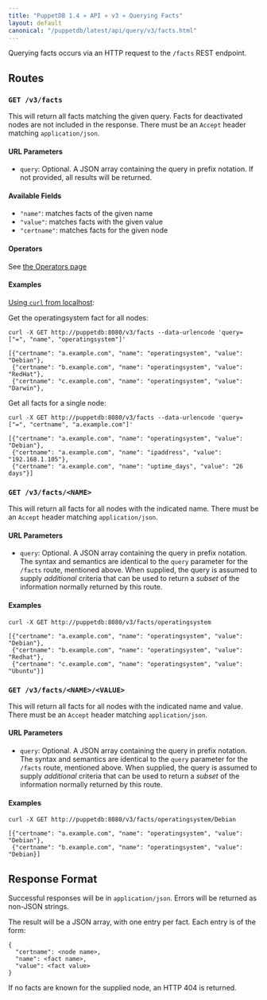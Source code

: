 ```yaml
---
title: "PuppetDB 1.4 » API » v3 » Querying Facts"
layout: default
canonical: "/puppetdb/latest/api/query/v3/facts.html"
---
```


[curl]: ../curl.html#using-curl-from-localhost-non-sslhttp

Querying facts occurs via an HTTP request to the
`/facts` REST endpoint.


## Routes

### `GET /v3/facts`

This will return all facts matching the given query. Facts for
deactivated nodes are not included in the response. There must be an
`Accept` header matching `application/json`.

#### URL Parameters

* `query`: Optional. A JSON array containing the query in prefix notation. If
  not provided, all results will be returned.

#### Available Fields

* `"name"`: matches facts of the given name
* `"value"`: matches facts with the given value
* `"certname"`: matches facts for the given node

#### Operators

See [the Operators page](./operators.html)

#### Examples

[Using `curl` from localhost][curl]:

Get the operatingsystem fact for all nodes:

    curl -X GET http://puppetdb:8080/v3/facts --data-urlencode 'query=["=", "name", "operatingsystem"]'

    [{"certname": "a.example.com", "name": "operatingsystem", "value": "Debian"},
     {"certname": "b.example.com", "name": "operatingsystem", "value": "RedHat"},
     {"certname": "c.example.com", "name": "operatingsystem", "value": "Darwin"},

Get all facts for a single node:

    curl -X GET http://puppetdb:8080/v3/facts --data-urlencode 'query=["=", "certname", "a.example.com"]'

    [{"certname": "a.example.com", "name": "operatingsystem", "value": "Debian"},
     {"certname": "a.example.com", "name": "ipaddress", "value": "192.168.1.105"},
     {"certname": "a.example.com", "name": "uptime_days", "value": "26 days"}]

### `GET /v3/facts/<NAME>`

This will return all facts for all nodes with the indicated
name. There must be an `Accept` header matching `application/json`.

#### URL Parameters

* `query`: Optional. A JSON array containing the query in prefix
  notation. The syntax and semantics are identical to the `query`
  parameter for the `/facts` route, mentioned above. When supplied,
  the query is assumed to supply _additional_ criteria that can be
  used to return a _subset_ of the information normally returned by
  this route.

#### Examples

    curl -X GET http://puppetdb:8080/v3/facts/operatingsystem

    [{"certname": "a.example.com", "name": "operatingsystem", "value": "Debian"},
     {"certname": "b.example.com", "name": "operatingsystem", "value": "Redhat"},
     {"certname": "c.example.com", "name": "operatingsystem", "value": "Ubuntu"}]

### `GET /v3/facts/<NAME>/<VALUE>`

This will return all facts for all nodes with the indicated name and
value. There must be an `Accept` header matching `application/json`.

#### URL Parameters

* `query`: Optional. A JSON array containing the query in prefix
  notation. The syntax and semantics are identical to the `query`
  parameter for the `/facts` route, mentioned above. When supplied,
  the query is assumed to supply _additional_ criteria that can be
  used to return a _subset_ of the information normally returned by
  this route.

#### Examples

    curl -X GET http://puppetdb:8080/v3/facts/operatingsystem/Debian

    [{"certname": "a.example.com", "name": "operatingsystem", "value": "Debian"},
     {"certname": "b.example.com", "name": "operatingsystem", "value": "Debian}]

## Response Format

Successful responses will be in `application/json`. Errors will be returned as
non-JSON strings.

The result will be a JSON array, with one entry per fact. Each entry is of the form:

    {
      "certname": <node name>,
      "name": <fact name>,
      "value": <fact value>
    }

If no facts are known for the supplied node, an HTTP 404 is returned.
